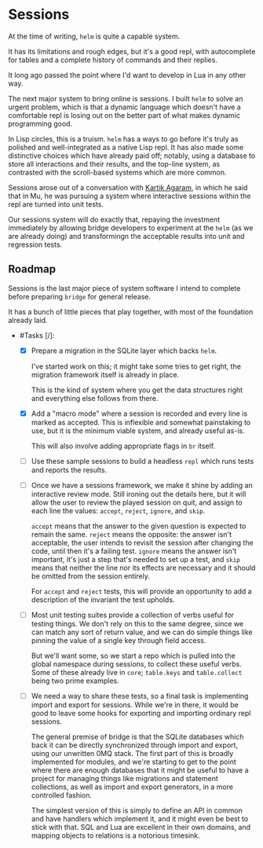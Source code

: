 # Sessions


At the time of writing, `helm` is quite a capable system\.

It has its limitations and rough edges, but it's a good repl, with
autocomplete for tables and a complete history of commands and their replies\.

It long ago passed the point where I'd want to develop in Lua in any other way\.

The next major system to bring online is sessions\.  I built `helm` to solve an
urgent problem, which is that a dynamic language which doesn't have a
comfortable repl is losing out on the better part of what makes dynamic
programming good\.

In Lisp circles, this is a truism\.  `helm` has a ways to go before it's truly
as polished and well\-integrated as a native Lisp repl\.  It has also made some
distinctive choices which have already paid off; notably, using a database to
store all interactions and their results, and the top\-line system, as
contrasted with the scroll\-based systems which are more common\.

Sessions arose out of a conversation with [Kartik Agaram](http://akkartik.name), in which
he said that in Mu, he was pursuing a system where interactive sessions within
the repl are turned into unit tests\.

Our sessions system will do exactly that, repaying the investment immediately
by allowing bridge developers to experiment at the `helm` \(as we are already
doing\) and transformingn the acceptable results into unit and regression
tests\.


## Roadmap

Sessions is the last major piece of system software I intend to complete
before preparing `bridge` for general release\.

It has a bunch of little pieces that play together, with most of the
foundation already laid\.

- \#Tasks \[/\]:

  - [X]  Prepare a migration in the SQLite layer which backs `helm`\.

      I've started work on this; it might take some tries to get right, the
      migration framework itself is already in place\.

      This is the kind of system where you get the data structures right
      and everything else follows from there\.

  - [X]  Add a "macro mode" where a session is recorded and every line is
      marked as accepted\.  This is inflexible and somewhat painstaking to
      use, but it is the minimum viable system, and already useful as\-is\.

      This will also involve adding appropriate flags in `br` itself\.

  - [ ]  Use these sample sessions to build a headless `repl` which runs tests
      and reports the results\.

  - [ ]  Once we have a sessions framework, we make it shine by adding an
      interactive review mode\.  Still ironing out the details here, but it
      will allow the user to review the played session on quit, and assign
      to each line the values: `accept`, `reject`, `ignore`, and `skip`\.

      `accept` means that the answer to the given question is expected to
      remain the same\.  `reject` means the opposite: the answer isn't
      acceptable, the user intends to revisit the session after changing
      the code, until then it's a failing test\.  `ignore` means the answer
      isn't important, it's just a step that's needed to set up a test, and
      `skip` means that neither the line nor its effects are necessary and
      it should be omitted from the session entirely\.

      For `accept` and `reject` tests, this will provide an opportunity to
      add a description of the invariant the test upholds\.

  - [ ]  Most unit testing suites provide a collection of verbs useful for
      testing things\.  We don't rely on this to the same degree, since we
      can match any sort of return value, and we can do simple things like
      pinning the value of a single key through field access\.

      But we'll want some, so we start a repo which is pulled into the
      global namespace during sessions, to collect these useful verbs\.
      Some of these already live in `core`; `table.keys` and
      `table.collect` being two prime examples\.

  - [ ]  We need a way to share these tests, so a final task is implementing
      import and export for sessions\.  While we're in there, it would be
      good to leave some hooks for exporting and importing ordinary repl
      sessions\.

      The general premise of bridge is that the SQLite databases which back
      it can be directly synchronized through import and export, using our
      unwritten 0MQ stack\.  The first part of this is broadly implemented
      for modules, and we're starting to get to the point where there are
      enough databases that it might be useful to have a project for
      managing things like migrations and statement collections, as well as
      import and export generators, in a more controlled fashion\.

      The simplest version of this is simply to define an API in common and
      have handlers which implement it, and it might even be best to stick
      with that\.  SQL and Lua are excellent in their own domains, and
      mapping objects to relations is a notorious timesink\.
